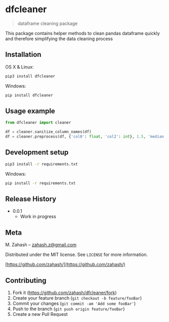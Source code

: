 # dfcleaner

> dataframe cleaning package

This package contains helper methods to clean pandas dataframe quickly and therefore simplifying the data cleaning process

## Installation

OS X & Linux:

```sh
pip3 install dfcleaner
```

Windows:

```sh
pip install dfcleaner
```

## Usage example

```Python
from dfcleaner import cleaner

df = cleaner.sanitize_column_names(df)
df = cleaner.preprocess(df, {'col0': float, 'col2': int}, 1.5, 'median')
```

## Development setup

```sh
pip3 install -r requirements.txt
```

Windows:

```sh
pip install -r requirements.txt
```

## Release History

- 0.0.1
  - Work in progress

## Meta

M. Zahash – zahash.z@gmail.com

Distributed under the MIT license. See `LICENSE` for more information.

[https://github.com/zahash/](https://github.com/zahash/)

## Contributing

1. Fork it (<https://github.com/zahash/dfcleaner/fork>)
2. Create your feature branch (`git checkout -b feature/fooBar`)
3. Commit your changes (`git commit -am 'Add some fooBar'`)
4. Push to the branch (`git push origin feature/fooBar`)
5. Create a new Pull Request
